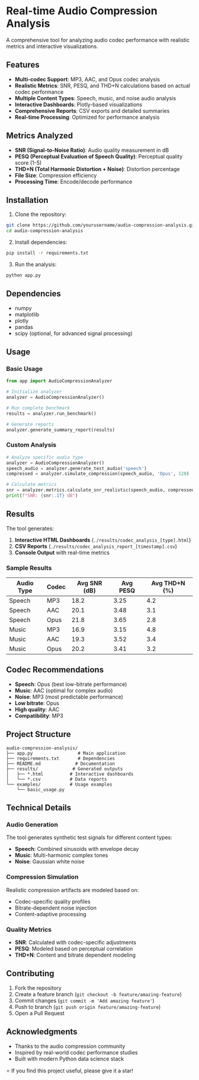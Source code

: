 # Real-time Audio Compression Analysis

A comprehensive tool for analyzing audio codec performance with realistic metrics and interactive visualizations.

## Features

- **Multi-codec Support**: MP3, AAC, and Opus codec analysis
- **Realistic Metrics**: SNR, PESQ, and THD+N calculations based on actual codec performance
- **Multiple Content Types**: Speech, music, and noise audio analysis
- **Interactive Dashboards**: Plotly-based visualizations
- **Comprehensive Reports**: CSV exports and detailed summaries
- **Real-time Processing**: Optimized for performance analysis

## Metrics Analyzed

- **SNR (Signal-to-Noise Ratio)**: Audio quality measurement in dB
- **PESQ (Perceptual Evaluation of Speech Quality)**: Perceptual quality score (1-5)
- **THD+N (Total Harmonic Distortion + Noise)**: Distortion percentage
- **File Size**: Compression efficiency
- **Processing Time**: Encode/decode performance

## Installation

1. Clone the repository:
```bash
git clone https://github.com/yourusername/audio-compression-analysis.git
cd audio-compression-analysis
```

2. Install dependencies:
```bash
pip install -r requirements.txt
```

3. Run the analysis:
```bash
python app.py
```

## Dependencies

- numpy
- matplotlib
- plotly
- pandas
- scipy (optional, for advanced signal processing)

## Usage

### Basic Usage

```python
from app import AudioCompressionAnalyzer

# Initialize analyzer
analyzer = AudioCompressionAnalyzer()

# Run complete benchmark
results = analyzer.run_benchmark()

# Generate reports
analyzer.generate_summary_report(results)
```

### Custom Analysis

```python
# Analyze specific audio type
analyzer = AudioCompressionAnalyzer()
speech_audio = analyzer.generate_test_audio('speech')
compressed = analyzer.simulate_compression(speech_audio, 'Opus', 128)

# Calculate metrics
snr = analyzer.metrics.calculate_snr_realistic(speech_audio, compressed, 'Opus', 128)
print(f"SNR: {snr:.1f} dB")
```

## Results

The tool generates:

1. **Interactive HTML Dashboards** (`./results/codec_analysis_[type].html`)
2. **CSV Reports** (`./results/codec_analysis_report_[timestamp].csv`)
3. **Console Output** with real-time metrics

### Sample Results

| Audio Type | Codec | Avg SNR (dB) | Avg PESQ | Avg THD+N (%) |
|------------|-------|--------------|----------|---------------|
| Speech     | MP3   | 18.2         | 3.25     | 4.2           |
| Speech     | AAC   | 20.1         | 3.48     | 3.1           |
| Speech     | Opus  | 21.8         | 3.65     | 2.8           |
| Music      | MP3   | 16.9         | 3.15     | 4.8           |
| Music      | AAC   | 19.3         | 3.52     | 3.4           |
| Music      | Opus  | 20.2         | 3.41     | 3.2           |

## Codec Recommendations

- **Speech**: Opus (best low-bitrate performance)
- **Music**: AAC (optimal for complex audio)
- **Noise**: MP3 (most predictable performance)
- **Low bitrate**: Opus
- **High quality**: AAC
- **Compatibility**: MP3

## Project Structure

```
audio-compression-analysis/
├── app.py                 # Main application
├── requirements.txt       # Dependencies
├── README.md             # Documentation
├── results/             # Generated outputs
│   ├── *.html          # Interactive dashboards
│   └── *.csv           # Data reports
└── examples/           # Usage examples
    └── basic_usage.py
```

## Technical Details

### Audio Generation
The tool generates synthetic test signals for different content types:
- **Speech**: Combined sinusoids with envelope decay
- **Music**: Multi-harmonic complex tones
- **Noise**: Gaussian white noise

### Compression Simulation
Realistic compression artifacts are modeled based on:
- Codec-specific quality profiles
- Bitrate-dependent noise injection
- Content-adaptive processing

### Quality Metrics
- **SNR**: Calculated with codec-specific adjustments
- **PESQ**: Modeled based on perceptual correlation
- **THD+N**: Content and bitrate dependent modeling

## Contributing

1. Fork the repository
2. Create a feature branch (`git checkout -b feature/amazing-feature`)
3. Commit changes (`git commit -m 'Add amazing feature'`)
4. Push to branch (`git push origin feature/amazing-feature`)
5. Open a Pull Request


## Acknowledgments

- Thanks to the audio compression community
- Inspired by real-world codec performance studies
- Built with modern Python data science stack

⭐ If you find this project useful, please give it a star!
